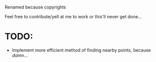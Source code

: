 Renamed because copyrights

Feel free to contribute/yell at me to work or this'll never get done...

# TODO:
* Implement more efficient method of finding nearby points, because _damn_...
